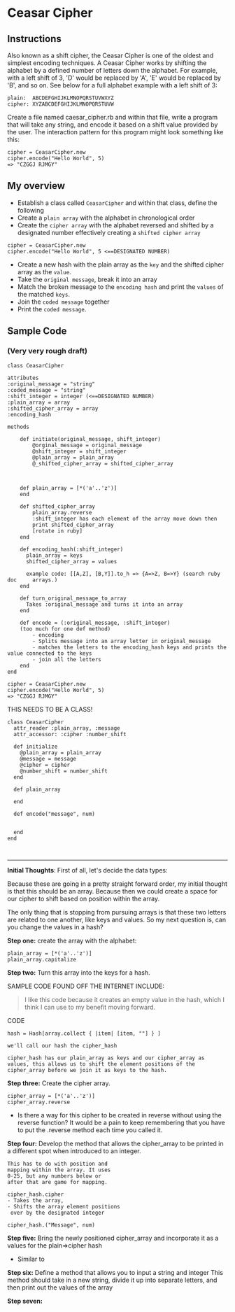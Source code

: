 # Ceasar Cipher

## Instructions
Also known as a shift cipher, the Ceasar Cipher is one of the oldest and simplest encoding techniques.  A Ceasar Cipher works by shifting the alphabet by a defined number of letters down the alphabet.  For example, with a left shift of 3, 'D' would be replaced by 'A', 'E' would be replaced by 'B', and so on.  See below for a full alphabet example with a left shift of 3:

```
plain:  ABCDEFGHIJKLMNOPQRSTUVWXYZ
cipher: XYZABCDEFGHIJKLMNOPQRSTUVW
```

Create a file named caesar_cipher.rb and within that file, write a program that will take any string, and encode it based on a shift value provided by the user.  The interaction pattern for this program might look something like this:

```
cipher = CeasarCipher.new
cipher.encode("Hello World", 5)
=> "CZGGJ RJMGY"
```


## My overview
- Establish a class called `CeasarCipher` and within that class, define the following
- Create a `plain array` with the alphabet in chronological order
- Create the `cipher array` with the alphabet reversed and shifted by a designated number effectively creating a `shifted cipher array`

```
cipher = CeasarCipher.new
cipher.encode("Hello World", 5 <==DESIGNATED NUMBER)
```
- Create a new hash with the plain array as the `key` and the shifted cipher array as the `value`.
- Take the `original message`, break it into an array
- Match the broken message to the `encoding hash` and print the `values` of the matched `keys`.
- Join the `coded message` together
- Print the `coded message`.


## Sample Code
### (Very very rough draft)
```
class CeasarCipher

attributes
:original_message = "string"
:coded_message = "string"
:shift_integer = integer (<==DESIGNATED NUMBER)
:plain_array = array
:shifted_cipher_array = array
:encoding_hash

methods

    def initiate(original_message, shift_integer)
        @orginal_message = original_message
        @shift_integer = shift_integer
        @plain_array = plain_array
        @_shifted_cipher_array = shifted_cipher_array



    def plain_array = [*('a'..'z')]
    end

    def shifted_cipher_array
        plain_array.reverse
        :shift_integer has each element of the array move down then
        print shifted_cipher_array
        [rotate in ruby]
    end

    def encoding_hash(:shift_integer)
      plain_array = keys
      shifted_cipher_array = values

      example code: [[A,Z], [B,Y]].to_h => {A=>Z, B=>Y} (search ruby doc     arrays.)
    end

    def turn_original_message_to_array
      Takes :original_message and turns it into an array
    end

    def encode = (:original_message, :shift_integer)
    (too much for one def method)
        - encoding
        - Splits message into an array letter in original_message
        - matches the letters to the encoding_hash keys and prints the value connected to the keys
        - join all the letters
    end
end

cipher = CeasarCipher.new
cipher.encode("Hello World", 5)
=> "CZGGJ RJMGY"
```






















THIS NEEDS TO BE A CLASS!

```
class CeasarCipher
  attr_reader :plain_array, :message
  attr_accessor: :cipher :number_shift

  def initialize
    @plain_array = plain_array
    @message = message
    @cipher = cipher
    @number_shift = number_shift
  end

  def plain_array

  end

  def encode("message", num)


  end
end



```
_____
**Initial Thoughts**: First of all, let's decide the data types:

Because these are going in a pretty straight forward order, my initial thought is that this should be an array.  Because then we could create a space for our cipher to shift based on position within the array.

The only thing that is stopping from pursuing arrays is that these two letters are related to one another, like keys and values.  So my next question is, can you change the values in a hash?


**Step one:**
create the array with the alphabet:

```
plain_array = [*('a'..'z')]
plain_array.capitalize
```

**Step two:**
Turn this array into the keys for a hash.

SAMPLE CODE FOUND OFF THE INTERNET INCLUDE:

> I like this code because it creates an empty value in the hash, which I think I can use to my benefit moving forward.

CODE
```
hash = Hash[array.collect { |item| [item, ""] } ]

we'll call our hash the cipher_hash

cipher_hash has our plain_array as keys and our cipher_array as values, this allows us to shift the element positions of the cipher_array before we join it as keys to the hash.
```


**Step three:**
Create the cipher array.

```
cipher_array = [*('a'..'z')]
cipher_array.reverse
```
- Is there a way for this cipher to be created in reverse without using the reverse function?  It would be a pain to keep remembering that you have to put the .reverse method each time you called it.


**Step four:**
Develop the method that allows the cipher_array to be printed in a different spot when introduced to an integer.

```
This has to do with position and
mapping within the array. It uses
0-25, but any numbers below or
after that are game for mapping.

cipher_hash.cipher
- Takes the array,
- Shifts the array element positions
 over by the designated integer

cipher_hash.("Message", num)

```

**Step five:**
Bring the newly positioned cipher_array and incorporate it as a values for the plain=>cipher hash
- Similar to

**Step six:**
Define a method that allows you to input a string and integer
This method should take in a new string, divide it up into separate letters, and then print out the values of the array

**Step seven:**
